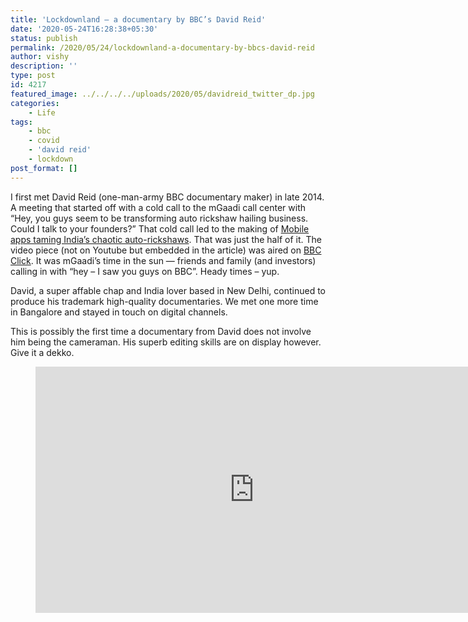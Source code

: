 ```yaml
---
title: 'Lockdownland – a documentary by BBC’s David Reid'
date: '2020-05-24T16:28:38+05:30'
status: publish
permalink: /2020/05/24/lockdownland-a-documentary-by-bbcs-david-reid
author: vishy
description: ''
type: post
id: 4217
featured_image: ../../../../uploads/2020/05/davidreid_twitter_dp.jpg
categories: 
    - Life
tags:
    - bbc
    - covid
    - 'david reid'
    - lockdown
post_format: []
---
```

I first met David Reid (one-man-army BBC documentary maker) in late 2014. A meeting that started off with a cold call to the mGaadi call center with “Hey, you guys seem to be transforming auto rickshaw hailing business. Could I talk to your founders?” That cold call led to the making of [Mobile apps taming India’s chaotic auto-rickshaws](https://www.bbc.com/news/business-29840206). That was just the half of it. The video piece (not on Youtube but embedded in the article) was aired on [BBC Click](https://www.bbc.co.uk/programmes/n13xtmd5). It was mGaadi’s time in the sun — friends and family (and investors) calling in with “hey – I saw you guys on BBC”. Heady times – yup.

David, a super affable chap and India lover based in New Delhi, continued to produce his trademark high-quality documentaries. We met one more time in Bangalore and stayed in touch on digital channels.

This is possibly the first time a documentary from David does not involve him being the cameraman. His superb editing skills are on display however. Give it a dekko.

<figure class="wp-block-embed-vimeo wp-block-embed is-type-video is-provider-vimeo wp-embed-aspect-16-9 wp-has-aspect-ratio"><div class="wp-block-embed__wrapper"><div class="embed-vimeo" style="text-align: center;"><iframe allowfullscreen="" frameborder="0" height="394" mozallowfullscreen="" src="https://player.vimeo.com/video/419536632" webkitallowfullscreen="" width="700"></iframe></div></div></figure>

